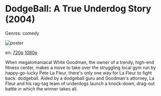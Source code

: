 # DodgeBall: A True Underdog Story (2004)

Genres: comedy

![poster](http://image.tmdb.org/t/p/w500/sgTJCyuZSJJt9LatGHolpCpqg1m.jpg)

en:
  [720p](magnet:?xt=urn:btih:552C206B7AA0C0A8AAACD58EF62A79F265C97FBA&tr=udp://glotorrents.pw:6969/announce&tr=udp://tracker.opentrackr.org:1337/announce&tr=udp://torrent.gresille.org:80/announce&tr=udp://tracker.openbittorrent.com:80&tr=udp://tracker.coppersurfer.tk:6969&tr=udp://tracker.leechers-paradise.org:6969&tr=udp://p4p.arenabg.ch:1337&tr=udp://tracker.internetwarriors.net:1337)
  [1080p](magnet:?xt=urn:btih:ADDB585ECB1324480AE775F0F79A7D9094F1D3A0&tr=udp://glotorrents.pw:6969/announce&tr=udp://tracker.opentrackr.org:1337/announce&tr=udp://torrent.gresille.org:80/announce&tr=udp://tracker.openbittorrent.com:80&tr=udp://tracker.coppersurfer.tk:6969&tr=udp://tracker.leechers-paradise.org:6969&tr=udp://p4p.arenabg.ch:1337&tr=udp://tracker.internetwarriors.net:1337)
  


When megalomaniacal White Goodman, the owner of a trendy, high-end fitness center, makes a move to take over the struggling local gym run by happy-go-lucky Pete La Fleur, there's only one way for La Fleur to fight back: dodgeball. Aided by a dodgeball guru and Goodman's attorney, La Fleur and his rag-tag team of underdogs launch a knock-down, drag-out battle in which the winner takes all.